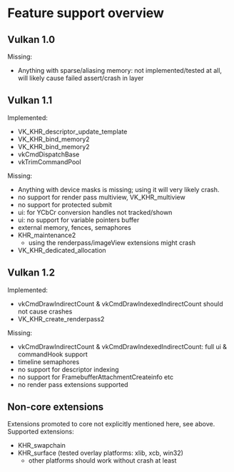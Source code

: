 # Feature support overview

## Vulkan 1.0

Missing:
- Anything with sparse/aliasing memory: not implemented/tested at all, 
  will likely cause failed assert/crash in layer

## Vulkan 1.1

Implemented:
- VK_KHR_descriptor_update_template
- VK_KHR_bind_memory2
- VK_KHR_bind_memory2
- vkCmdDispatchBase
- vkTrimCommandPool

Missing:
- Anything with device masks is missing; using it will very likely crash.
- no support for render pass multiview, VK_KHR_multiview
- no support for protected submit
- ui: for YCbCr conversion handles not tracked/shown
- ui: no support for variable pointers buffer
- external memory, fences, semaphores
- KHR_maintenance2
	- using the renderpass/imageView extensions might crash
- VK_KHR_dedicated_allocation

## Vulkan 1.2

Implemented:
- vkCmdDrawIndirectCount & vkCmdDrawIndexedIndirectCount should not cause crashes
- VK_KHR_create_renderpass2

Missing:
- vkCmdDrawIndirectCount & vkCmdDrawIndexedIndirectCount: full ui & commandHook support
- timeline semaphores
- no support for descriptor indexing
- no support for FramebufferAttachmentCreateinfo etc
- no render pass extensions supported

## Non-core extensions

Extensions promoted to core not explicitly mentioned here, see above.
Supported extensions:

- KHR_swapchain
- KHR_surface (tested overlay platforms: xlib, xcb, win32)
	- other platforms should work without crash at least
